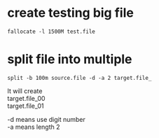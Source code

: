 # create testing big file

`fallocate -l 1500M test.file`


# split file into multiple

`split -b 100m source.file -d -a 2 target.file_`

It will create  
target.file_00  
target.file_01  

-d means use digit number  
-a means length 2




